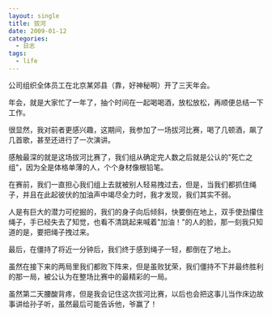 ```yaml
---
layout: single
title: 拔河
date: 2009-01-12
categories:
  - 日志
tags:
  - life
---
```


公司组织全体员工在北京某郊县（靠，好神秘啊）开了三天年会。

年会，就是大家忙了一年了，抽个时间在一起喝喝酒，放松放松，再顺便总结一下工作。

很显然，我对前者更感兴趣，这期间，我参加了一场拔河比赛，喝了几顿酒，飙了几首歌，甚至还进行了一次演讲。

感触最深的就是这场拔河比赛了，我们组从确定完人数之后就是公认的\"死亡之组\"，因为全是体格单薄的人，个个身材像根铅笔。

在赛前，我们一直担心我们组上去就被别人轻易拽过去，但是，当我们都抓住绳子，并且在此起彼伏的加油声中竭尽全力时，我才发现，我们其实不弱。

人是有巨大的潜力可挖掘的，我们的身子向后倾斜，快要倒在地上，双手使劲攥住绳子，手已经失去了知觉，也看不清跳起来喊着\"加油！\"的人的脸，那一刻我只知道的是，要把绳子拽过来。

最后，在僵持了将近一分钟后，我们终于感到绳子一轻，都倒在了地上。

虽然在接下来的两局里我们都败下阵来，但是虽败犹荣，我们僵持不下并最终胜利的那一局，被公认为在整场比赛中的最精彩的一局。

虽然第二天腰酸背疼，但是我会记住这次拔河比赛，以后也会把这事儿当作床边故事讲给孙子听，虽然最后可能告诉他，爷赢了！
